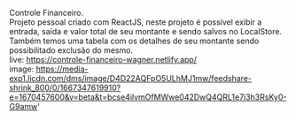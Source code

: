 Controle Financeiro.
<br/>
Projeto pessoal criado com ReactJS, neste projeto é possível exibir a entrada, saída e valor total de seu montante e sendo salvos no LocalStore. Também temos uma tabela com os detalhes de seu montante sendo possibilitado exclusão do mesmo.
<br/>
live: https://controle-financeiro-wagner.netlify.app/
<br/>
image:
https://media-exp1.licdn.com/dms/image/D4D22AQFpO5ULhMJ1mw/feedshare-shrink_800/0/1667347619910?e=1670457600&v=beta&t=bcse4ilvmOfMWwe042DwQ4QRL1e7i3h3RsKy0-G9amw'